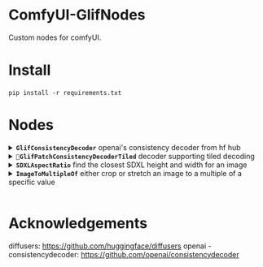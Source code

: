# ComfyUI-GlifNodes

Custom nodes for comfyUI.

# Install

```
pip install -r requirements.txt
```

# Nodes

<details>
  <summary><b><code>GlifConsistencyDecoder</code></b> openai's consistency decoder from hf hub</summary>
    <img src="docs/consistency_vae.png" height="500px"/>
</details>
<details>
  <summary><b><code>🧪GlifPatchConsistencyDecoderTiled</code></b> decoder supporting tiled decoding</summary>
    <img src="docs/patch_vae.png" height="500px"/>
</details>
<details>
  <summary><b><code>SDXLAspectRatio</code></b> find the closest SDXL height and width for an image</summary>
    <img src="docs/sdxl_aspect_ratio.png" height="500px"/>
</details>
<details>
  <summary><b><code>ImageToMultipleOf</code></b> either crop or stretch an image to a multiple of a specific value</summary>
    <img src="docs/multiple_of.png" height="500px"/>
</details>

<br>

# Acknowledgements

diffusers: https://github.com/huggingface/diffusers
openai - consistencydecoder: https://github.com/openai/consistencydecoder
